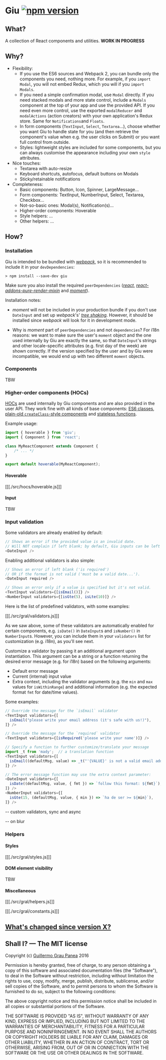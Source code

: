 # Giu [![npm version](https://img.shields.io/npm/v/giu.svg)](https://www.npmjs.com/package/giu)

## What?

A collection of React components and utilities.
**WORK IN PROGRESS**

## Why?

- Flexibility:
    + If you use the ES6 sources and Webpack 2, you can bundle only the components you need, nothing more. For example, if you `import Modal`, you will not embed Redux, which you will if you `import Modals`.
    + If you need a simple confirmation modal, use `Modal` directly. If you need stacked modals and more state control, include a `Modals` component at the top of your app and use the provided API. If you need even more control, use the exported `modalReducer` and `modalActions` (action creators) with your own application's Redux store. Same for `Notifications`and `Floats`.
    + In form components (`TextInput`, `Select`, `Textarea`...), choose whether you want Giu to handle state for you (and then retrieve the component's value when e.g. the user clicks on Submit) or you want full control from outside.
    + Styles: lightweight styles are included for some components, but you can always customise the appearance including your own `style` attributes.
- Nice touches:
    + Textarea with auto-resize
    + Keyboard shortcuts, autofocus, default buttons on Modals
    + Sticky/retainable notifications
- Completeness:
    + Basic components: Button, Icon, Spinner, LargeMessage...
    + Form components: TextInput, NumberInput, Select, Textarea, Checkbox...
    + Not-so-basic ones: Modal(s), Notification(s)...
    + Higher-order components: Hoverable
    + Style helpers: ...
    + Other helpers: ...

## How?

### Installation

Giu is intended to be bundled with [*webpack*](https://webpack.github.io/), so it is recommended to include it in your `devDependencies`:

```
> npm install --save-dev giu
```

Make sure you also install the required `peerDependencies` ([*react*](https://github.com/facebook/react), [*react-addons-pure-render-mixin*](https://www.npmjs.com/package/react-addons-pure-render-mixin) and [*moment*](https://github.com/moment/moment)).

Installation notes: 

* *moment* will not be included in your production bundle if you don't use `DateInput` and set up *webpack*'s' [*tree shaking*](http://www.2ality.com/2015/12/webpack-tree-shaking.html). However, it should be installed since *webpack* will look for it in development mode.

* Why is *moment* part of `peerDependencies` and not `dependencies`? For i18n reasons: we want to make sure the user's `moment` object and the one used internally by Giu are exactly the same, so that `DateInput`'s strings and other locale-specific attributes (e.g. first day of the week) are shown correctly. If the version specified by the user and by Giu were incompatible, we would end up with two different `moment` objects.

### Components

TBW

### Higher-order components (HOCs)

[HOCs](https://medium.com/@dan_abramov/mixins-are-dead-long-live-higher-order-components-94a0d2f9e750#.v1zqfc63a) are used internally by Giu components and are also provided in the user API. They work fine with all kinds of base components: [ES6 classes](https://facebook.github.io/react/docs/reusable-components.html#es6-classes), [plain-old `createClass`-style components](https://facebook.github.io/react/docs/multiple-components.html#composition-example) and [stateless functions](https://facebook.github.io/react/docs/reusable-components.html#stateless-functions).

Example usage:

```js
import { hoverable } from 'giu';
import { Component } from 'react';

class MyReactComponent extends Component {
    /* ... */
}

export default hoverable(MyReactComponent);
```

#### Hoverable

[[[./src/hocs/hoverable.js]]]

#### Input

TBW

### Input validation

Some validators are already enabled by default:

```js
// Shows an error if the provided value is an invalid date.
// Will NOT complain if left blank; by default, Giu inputs can be left blank.
<DateInput />
```

Enabling additional validators is also simple:

```js
// Shows an error if left blank ('is required')
// OR if the format is not valid ('must be a valid date...').
<DateInput required />

// Shows an error only if a value is specified but it's not valid.
<TextInput validators={[isEmail()]} />
<NumberInput validators={[isGte(5), isLte(10)]} />
```

Here is the list of predefined validators, with some examples:

[[[./src/gral/validators.js]]]

As we saw above, some of these validators are automatically enabled for certain components, e.g. `isDate()` in `DateInput`s and `isNumber()` in `NumberInput`s. However, you can include them in your `validators` list for customization (e.g. i18n), as you'll see next.

Customize a validator by passing it an additional argument upon instantiation. This argument can be a string or a function returning the desired error message (e.g. for i18n) based on the following arguments:

* Default error message
* Current (internal) input value
* Extra context, including the validator arguments (e.g. the `min` and `max` values for `isWithinRange`) and additional information (e.g. the expected format `fmt` for date/time values).

Some examples:

```js
// Override the message for the `isEmail` validator
<TextInput validators={[
  isEmail("please write your email address (it's safe with us!)"),
]} />

// Override the message for the `required` validator
<TextInput validators={[isRequired('please write your name')]} />

// Specify a function to further customize/translate your message
import _t from 'mady';  // a translation function
<TextInput validators={[
  isEmail((defaultMsg, value) => _t("'{VALUE}' is not a valid email address", { VALUE })),
]} />

// The error message function may use the extra context parameter:
<DateInput validators={[
  isDate((defaultMsg, value, { fmt }) => `follow this format: ${fmt}`),
]} />
<NumberInput validators={[
  isGte(15, (defaultMsg, value, { min }) => `ha de ser >= ${min}`),
]} />
```

-- custom validators, sync and async

-- on blur


### Helpers

#### Styles

[[[./src/gral/styles.js]]]

#### DOM element visibility

TBW

#### Miscellaneous

[[[./src/gral/helpers.js]]]

[[[./src/gral/constants.js]]]


## [What's changed since version X?](https://github.com/guigrpa/giu/blob/master/CHANGELOG.md)


## Shall I? — The MIT license

Copyright (c) [Guillermo Grau Panea](https://github.com/guigrpa) 2016

Permission is hereby granted, free of charge, to any person obtaining a copy
of this software and associated documentation files (the "Software"), to deal
in the Software without restriction, including without limitation the rights
to use, copy, modify, merge, publish, distribute, sublicense, and/or sell
copies of the Software, and to permit persons to whom the Software is
furnished to do so, subject to the following conditions:

The above copyright notice and this permission notice shall be included in all
copies or substantial portions of the Software.

THE SOFTWARE IS PROVIDED "AS IS", WITHOUT WARRANTY OF ANY KIND, EXPRESS OR
IMPLIED, INCLUDING BUT NOT LIMITED TO THE WARRANTIES OF MERCHANTABILITY,
FITNESS FOR A PARTICULAR PURPOSE AND NONINFRINGEMENT. IN NO EVENT SHALL THE
AUTHORS OR COPYRIGHT HOLDERS BE LIABLE FOR ANY CLAIM, DAMAGES OR OTHER
LIABILITY, WHETHER IN AN ACTION OF CONTRACT, TORT OR OTHERWISE, ARISING FROM,
OUT OF OR IN CONNECTION WITH THE SOFTWARE OR THE USE OR OTHER DEALINGS IN THE
SOFTWARE.
